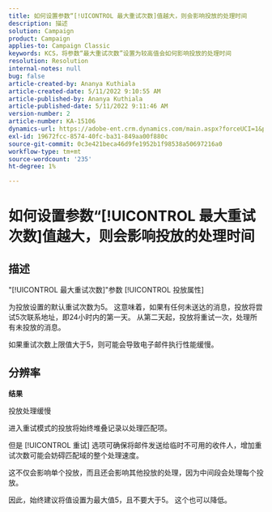```yaml
---
title: 如何设置参数“[!UICONTROL 最大重试次数]值越大，则会影响投放的处理时间
description: 描述
solution: Campaign
product: Campaign
applies-to: Campaign Classic
keywords: KCS，将参数“最大重试次数”设置为较高值会如何影响投放的处理时间
resolution: Resolution
internal-notes: null
bug: false
article-created-by: Ananya Kuthiala
article-created-date: 5/11/2022 9:10:55 AM
article-published-by: Ananya Kuthiala
article-published-date: 5/11/2022 9:11:46 AM
version-number: 2
article-number: KA-15106
dynamics-url: https://adobe-ent.crm.dynamics.com/main.aspx?forceUCI=1&pagetype=entityrecord&etn=knowledgearticle&id=1e53c73c-0ad1-ec11-a7b5-0022480a8e40
exl-id: 19672fcc-8574-40fc-ba31-849aa00f880c
source-git-commit: 0c3e421beca46d9fe1952b1f98538a50697216a0
workflow-type: tm+mt
source-wordcount: '235'
ht-degree: 1%

---
```


# 如何设置参数“[!UICONTROL 最大重试次数]值越大，则会影响投放的处理时间

## 描述

&quot;[!UICONTROL 最大重试次数]&quot;参数 [!UICONTROL 投放属性]


为投放设置的默认重试次数为5。 这意味着，如果有任何未送达的消息，投放将尝试5次联系地址，即24小时内的第一天。 从第二天起，投放将重试一次，处理所有未投放的消息。



如果重试次数上限值大于5，则可能会导致电子邮件执行性能缓慢。


## 分辨率

<b>结果</b>

投放处理缓慢

进入重试模式的投放将始终堆叠记录以处理匹配项。

但是 [!UICONTROL 重试] 选项可确保将邮件发送给临时不可用的收件人，增加重试次数可能会妨碍匹配域的整个处理速度。

这不仅会影响单个投放，而且还会影响其他投放的处理，因为中间段会处理每个投放。

因此，始终建议将值设置为最大值5，且不要大于5。 这个也可以降低。
